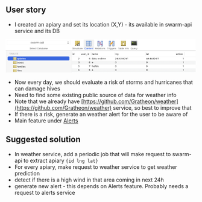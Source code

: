 ## User story

- I created an apiary and set its location (X,Y) - its available in swarm-api service and its DB

![](../../../../img/Screenshot%202024-06-20%20at%2014.25.52.png)
    
- Now every day, we should evaluate a risk of storms and hurricanes that can damage hives
- Need to find some existing public source of data for weather info
- Note that we already have [https://github.com/Gratheon/weather](https://github.com/Gratheon/weather) service, so best to improve that
- If there is a risk, generate an weather alert for the user to be aware of
- Main feature under [Alerts](https://www.notion.so/Alerts-8b65dea8fc164a7f91b0a76fa0948189?pvs=21)
    
## Suggested solution

- In weather service, add a periodic job that will make request to swarm-api to extract apiary `{id lng lat}`
- For every apiary, make request to weather service to get weather prediction
- detect if there is a high wind in that area coming in next 24h
- generate new alert - this depends on Alerts feature. Probably needs a request to alerts service